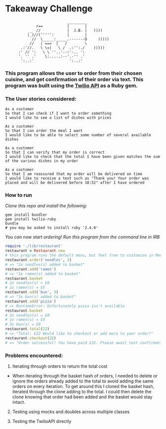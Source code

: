 Takeaway Challenge
==================
```
                            _________
              r==           |       |
           _  //            |  J.B. |   ))))
          |_)//(''''':      |       |
            //  \_____:_____.-------D     )))))
           //   | ===  |   /        \
       .:'//.   \ \=|   \ /  .:'':./    )))))
      :' // ':   \ \ ''..'--:'-.. ':
      '. '' .'    \:.....:--'.-'' .'
       ':..:'                ':..:'

```

### This program allows the user to order from their chosen cuisine, and get confirmation of their order via text. This program was built using the [Twilio API](https://www.twilio.com/) as a Ruby gem.

### The User stories considered:

```
As a customer
So that I can check if I want to order something
I would like to see a list of dishes with prices

As a customer
So that I can order the meal I want
I would like to be able to select some number of several available dishes

As a customer
So that I can verify that my order is correct
I would like to check that the total I have been given matches the sum of the various dishes in my order

As a customer
So that I am reassured that my order will be delivered on time
I would like to receive a text such as "Thank you! Your order was placed and will be delivered before 18:52" after I have ordered
```

### How to run

*Clone this repo and install the following:*

```
gem install bundler
gem install twilio-ruby
bundle
# you may be asked to install ruby '2.4.0'

```

*You can now start ordering! Run this program from the command line in IRB*

```ruby
require './lib/restaurant'
restaurant = Restaurant.new
# this program runs the default menu, but feel free to customise in Menu
restaurant.order('noodles', 2)
# => "2x noodles(s) added to basket"
restaurant.add('ramen')
# => "1x ramen(s) added to basket"
restaurant.basket
# 2x noodles(s) = £8
# 1x ramen(s) = £5
restaurant.add('bun', 3)
# => "3x bun(s) added to basket"
restaurant.add('pizza')
# => RuntimeError: Unfortunately pizza isn't available
restaurant.basket
# 2x noodles(s) = £8
# 1x ramen(s) = £5
# 3x bun(s) = £9
restaurant.total(22)
# => "Total: £22 Would like to checkout or add more to your order?"
restaurant.checkout(22)
# => "Order successful! You have paid £22. Please await text confirmation"
```

### Problems encountered:

1. Iterating through orders to return the total cost

- When iterating through the basket hash of orders, I needed to delete or ignore the orders already added to the total to avoid adding the same orders on every iteration.
To get around this I cloned the basket hash, iterated through the clone adding to the total. I could then delete the clone knowing that order had been added and the basket would stay intact.

2. Testing using mocks and doubles across multiple classes

3. Testing the TwilioAPI directly
